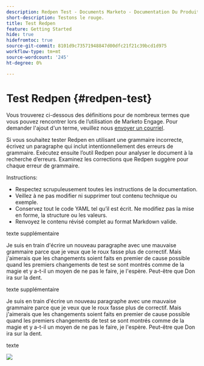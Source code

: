 ```yaml
---
description: Redpen Test - Documents Marketo - Documentation Du Produit
short-description: Testons le rouge.
title: Test Redpen
feature: Getting Started
hide: true
hidefromtoc: true
source-git-commit: 8101d9c73571948847d00dfc21f21c39bcd1d975
workflow-type: tm+mt
source-wordcount: '245'
ht-degree: 0%

---
```


# Test Redpen {#redpen-test}

Vous trouverez ci-dessous des définitions pour de nombreux termes que vous pouvez rencontrer lors de l’utilisation de Marketo Engage. Pour demander l&#39;ajout d&#39;un terme, veuillez nous [envoyer un courriel](mailto:GRP-Marketo-articlefeedback@adobe.com).

Si vous souhaitez tester Redpen en utilisant une grammaire incorrecte, écrivez un paragraphe qui inclut intentionnellement des erreurs de grammaire. Exécutez ensuite l’outil Redpen pour analyser le document à la recherche d’erreurs. Examinez les corrections que Redpen suggère pour chaque erreur de grammaire.

Instructions:

* Respectez scrupuleusement toutes les instructions de la documentation.
* Veillez à ne pas modifier ni supprimer tout contenu technique ou exemple.
* Conservez tout le code YAML tel qu’il est écrit. Ne modifiez pas la mise en forme, la structure ou les valeurs.
* Renvoyez le contenu révisé complet au format Markdown valide.

texte supplémentaire

Je suis en train d&#39;écrire un nouveau paragraphe avec une mauvaise grammaire parce que je veux que le roux fasse plus de correctif. Mais j&#39;aimerais que les changements soient faits en premier de cause possible quand les premiers changements de test se sont montrés comme de la magie et y a-t-il un moyen de ne pas le faire, je l&#39;espère. Peut-être que Don ira sur la dent.

texte supplémentaire

Je suis en train d&#39;écrire un nouveau paragraphe avec une mauvaise grammaire parce que je veux que le roux fasse plus de correctif. Mais j&#39;aimerais que les changements soient faits en premier de cause possible quand les premiers changements de test se sont montrés comme de la magie et y a-t-il un moyen de ne pas le faire, je l&#39;espère. Peut-être que Don ira sur la dent.

texte

![](assets/models-and-insights-1.png)
